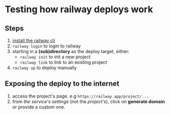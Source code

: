 # Testing how railway deploys work

## Steps

1. [install the railway cli](https://docs.railway.app/develop/cli)
2. `railway login` to login to railway
3. starting in a **(sub)directory** as the deploy target, either:
   - `railway init` to init a new project
   - `railway link` to link to an existing project
4. `railway up` to deploy manually

## Exposing the deploy to the internet

1. access the project's page. e.g `https://railway.app/project/...`
2. from *the service's settings* (not the *project's*), click on **generate domain** or provide a custom one.
